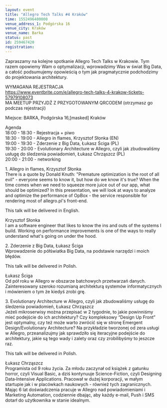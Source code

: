 ```yaml
---
layout: event
title: "Allegro Tech Talks #4 Kraków"
time: 1552496400000
venue_address_1: Podgórska 16
venue_city: Kraków
venue_name: Barka
status: past
id: 259467420
registration: 
---
```


<p>Zapraszamy na kolejne spotkanie Allegro Tech Talks w Krakowie. Tym razem opowiemy Wam o optymalizacji, wprowadzimy Was w świat Big Data, a całość podsumujemy opowieścią o tym jak pragmatycznie podchodzimy do projektowania architektury.</p>
<p>WYMAGANA REJESTRACJA<br /><a href="https://www.eventbrite.com/e/allegro-tech-talks-4-krakow-tickets-57979108073" class="linkified">https://www.eventbrite.com/e/allegro-tech-talks-4-krakow-tickets-57979108073</a><br />MA MEETUP PRZYJDŹ Z PRZYGOTOWANYM QRCODEM (otrzymasz go podczas rejestracji)</p>
<p>Miejsce: BARKA, Podgórska 16,[masked] Kraków</p>
<p>Agenda<br />18:00 - 18:30 - Rejestracja + piwo<br />18:30 - 19:00 - Allegro in flames, Krzysztof Słonka (EN)<br />19:00 - 19:30 - Zderzenie z Big Data, Łukasz Ściga (PL)<br />19:30 - 20:00 - Evolutionary Architecture w Allegro, czyli jak zbudowaliśmy usługę do śledzenia powiadomień, Łukasz Chrząszcz (PL)<br />20:00 - 21:00 - networking</p>
<p>1. Allegro in flames, Krzysztof Słonka<br />There is a quote by Donald Knuth: "Premature optimization is the root of all evil" - everyone seems to know it, but how do we know it's true? When the time comes when we need to squeeze more juice out of our app, what should be optimized? In this presentation, we will look at ways to analyze and optimize the performance of OpBox - the service responsible for rendering most of allegro.pl's front-end.</p>
<p>This talk will be delivered in English.</p>
<p>Krzysztof Słonka<br />I am a software engineer that likes to know the ins and outs of the systems I build. Working on performance improvements is one of the ways to really understand what's going on under the hood.</p>
<p>2. Zderzenie z Big Data, Łukasz Ściga<br />Wprowadzenie do półświatka Big Data, na podstawie narzędzi i moich błędów.</p>
<p>This talk will be delivered in Polish.</p>
<p>Łukasz Ściga<br />Od pół roku w Allegro w obszarze batchowych przetwarzań danych. Zainteresowany szeroko rozumianą architekturą systemów informatycznych i mówieniem o tym że kiedyś zrobi grę.</p>
<p>3. Evolutionary Architecture w Allegro, czyli jak zbudowaliśmy usługę do śledzenia powiadomień, Łukasz Chrząszcz<br />Jeżeli mikroserwisy można przepisać w 2 tygodnie, to jakie powinniśmy mieć podejście do ich architektury? Czy kompleksowy “Design Up Front” jest optymalny, czy też może warto zwrócić się w stronę Emergent Design/Evolutionary Architecture? Na przykładzie tworzonej od zera usługi w Allegro, przeanalizujmy jak sprawdziło się iteracyjne podejście do architektury, jakie są tego wady i zalety oraz czy zrobilibyśmy to jeszcze raz.</p>
<p>This talk will be delivered in Polish.</p>
<p>Łukasz Chrząszcz<br />Programista od 9 roku życia. Za młodu zaczynał od książek z gatunku horror, czyli Visual Basic, a dziś kontynuuje Science-Fiction, czyli Designing Data‑Intensive Applications. Pracował w dużej korporacji, w małym startupie jak i w placówkach naukowych - również tych zagranicznych. Mając 6 lat doświadczenia pracuje w Allegro nad powiadomieniami i Marketing Automation, codziennie dbając, aby każdy e-mail, Push i SMS dotarł do użytkownika w stanie idealnym.</p>

